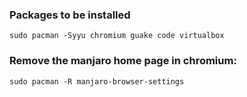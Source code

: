 ### Packages to be installed

```
sudo pacman -Syyu chromium guake code virtualbox
```

### Remove the manjaro home page in chromium:
```
sudo pacman -R manjaro-browser-settings
```
